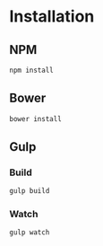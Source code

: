 # Installation

## NPM

```sh
npm install
```

## Bower

```sh
bower install
```

## Gulp

### Build

```sh
gulp build
```

### Watch

```sh
gulp watch
```